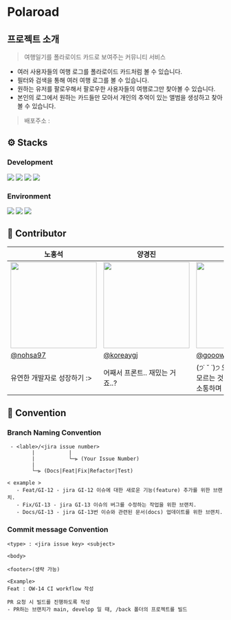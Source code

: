 # Polaroad

## 프로젝트 소개

> 여행일기를 폴라로이드 카드로 보여주는 커뮤니티 서비스

- 여러 사용자들의 여행 로그를 폴라로이드 카드처럼 볼 수 있습니다.
- 필터와 검색을 통해 여러 여행 로그를 볼 수 있습니다.
- 원하는 유저를 팔로우해서 팔로우한 사용자들의 여행로그만 찾아볼 수 있습니다.
- 본인의 로그에서 원하는 카드들만 모아서 개인의 추억이 있는 앨범을 생성하고 찾아볼 수 있습니다.

> 배포주소 :

## ⚙ Stacks

### Development

<img src="https://img.shields.io/badge/React-61DAFB?style=for-the-badge&logo=React&logoColor=white"> <img src="https://img.shields.io/badge/TypeScript-3178C6?style=for-the-badge&logo=TypeScript&logoColor=white"> <img src="https://img.shields.io/badge/React Router-CA4245?style=for-the-badge&logo=React Router&logoColor=white"> <img src="https://img.shields.io/badge/Redux-764ABC?style=for-the-badge&logo=Redux&logoColor=white">

### Environment

<img src="https://img.shields.io/badge/github-181717?style=for-the-badge&logo=github&logoColor=white"> <img src="https://img.shields.io/badge/git-F05032?style=for-the-badge&logo=git&logoColor=white"> <img src="https://img.shields.io/badge/visual%20studio%20code-007ACC?style=for-the-badge&logo=visualstudiocode&logoColor=white">

## 👤 Contributor

<table align=center>
    <thead>
        <tr >
            <th style="text-align:center;" >노홍석</th>
            <th style="text-align:center;" >양경진</th>
            <th style="text-align:center;" >정고운</th>
        </tr>
    </thead>
    <tbody>
        <tr>
            <td><img src="https://contrib.rocks/image?repo=nohsa97/nohsa97" width="200px" /> </td>
            <td><img src="https://contrib.rocks/image?repo=koreaygj/koreaygj" width="200px" /> </td>
            <td><img src="https://contrib.rocks/image?repo=gooowoon/Netflex" width="200px" /> </td>
        </tr>
        <tr>
            <td><a href="https://github.com/nohsa97">@nohsa97</a></td>
            <td><a href="https://github.com/koreaygj">@koreaygj</a></td>
            <td><a href="https://github.com/gooowoon">@gooowoon</a></td>
        </tr>
        <tr>
            <td>유연한 개발자로 성장하기 :></td>
            <td>어째서 프론트.. 재밌는 거죠..?</td>
            <td>(੭˙ ˘ ˙)੭ 으쌰으쌰!<br>
모르는 것을 두려워 하지 않고 <br>소통하며 성장하기</td>
        </tr>
    </tbody>
</table>

## 🤝 Convention

### Branch Naming Convention

```
 - <lable>/<jira issue number>
        |           |
        |           └─⫸ (Your Issue Number)
        |
        └─⫸ (Docs|Feat|Fix|Refactor|Test)
```

```
< example >
   - Feat/GI-12 - jira GI-12 이슈에 대한 새로운 기능(feature) 추가를 위한 브랜치.
   - Fix/GI-13 - jira GI-13 이슈의 버그를 수정하는 작업을 위한 브랜치.
   - Docs/GI-13 - jira GI-13번 이슈와 관련된 문서(docs) 업데이트를 위한 브랜치.
```

### Commit message Convention

```
<type> : <jira issue key> <subject>

<body>

<footer>(생략 가능)
```

```
<Example>
Feat : OW-14 CI workflow 작성

PR 요청 시 빌드를 진행하도록 작성
- PR하는 브랜치가 main, develop 일 때, /back 폴더의 프로젝트를 빌드
```
